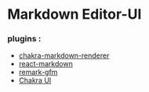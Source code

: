 # Markdown Editor-UI

### plugins :
- [chakra-markdown-renderer](https://github.com/mustaphaturhan/chakra-ui-markdown-renderer)
- [react-markdown](https://github.com/remarkjs/react-markdown)
- [remark-gfm](https://github.com/remarkjs/remark-gfm#readme)
- [Chakra UI](https://chakra-ui.com/)
